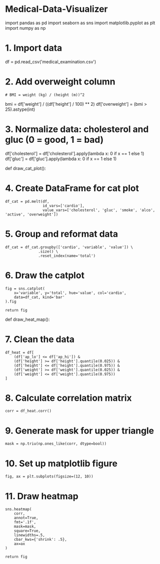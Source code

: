 # Medical-Data-Visualizer

import pandas as pd
import seaborn as sns
import matplotlib.pyplot as plt
import numpy as np

# 1. Import data
df = pd.read_csv('medical_examination.csv')

# 2. Add overweight column
    # BMI = weight (kg) / (height (m))^2
bmi = df['weight'] / ((df['height'] / 100) ** 2)
df['overweight'] = (bmi > 25).astype(int)

# 3. Normalize data: cholesterol and gluc (0 = good, 1 = bad)
df['cholesterol'] = df['cholesterol'].apply(lambda x: 0 if x == 1 else 1)
df['gluc'] = df['gluc'].apply(lambda x: 0 if x == 1 else 1)

def draw_cat_plot():
# 4. Create DataFrame for cat plot
    df_cat = pd.melt(df,
                     id_vars=['cardio'],
                     value_vars=['cholesterol', 'gluc', 'smoke', 'alco', 'active', 'overweight'])
    
# 5. Group and reformat data
    df_cat = df_cat.groupby(['cardio', 'variable', 'value']) \
                   .size() \
                   .reset_index(name='total')

# 6. Draw the catplot
    fig = sns.catplot(
        x='variable', y='total', hue='value', col='cardio',
        data=df_cat, kind='bar'
    ).fig

    return fig

def draw_heat_map():
# 7. Clean the data
    df_heat = df[
        (df['ap_lo'] <= df['ap_hi']) &
        (df['height'] >= df['height'].quantile(0.025)) &
        (df['height'] <= df['height'].quantile(0.975)) &
        (df['weight'] >= df['weight'].quantile(0.025)) &
        (df['weight'] <= df['weight'].quantile(0.975))
    ]

# 8. Calculate correlation matrix
    corr = df_heat.corr()

# 9. Generate mask for upper triangle
    mask = np.triu(np.ones_like(corr, dtype=bool))

# 10. Set up matplotlib figure
    fig, ax = plt.subplots(figsize=(12, 10))

# 11. Draw heatmap
    sns.heatmap(
        corr,
        annot=True,
        fmt='.1f',
        mask=mask,
        square=True,
        linewidths=.5,
        cbar_kws={'shrink': .5},
        ax=ax
    )

    return fig
